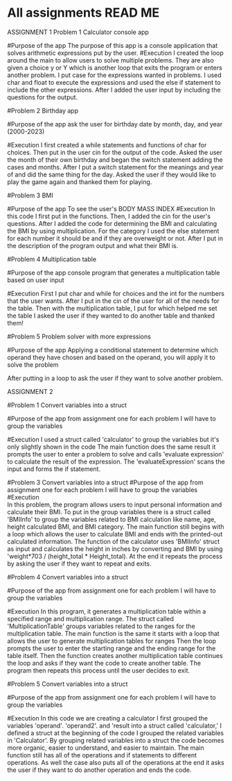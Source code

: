# All assignments READ ME 

ASSIGNMENT 1 
Problem 1 Calculator console app

#Purpose of the app 
The purpose of this app is a console application that solves arithmetic expressions put by the user. 
#Execution 
I created the loop around the main to allow users to solve multiple problems.
They are also given a choice y or Y which is another loop that exits the program or enters another problem.
I put case for the expressions wanted in problems.
I used char and float to execute the expressions and used the else if statement to include the other expressions. 
After I added the user input by including the questions for the output. 


#Problem 2 Birthday app

#Purpose of the app 
ask the user
for birthday date by month, day, and year (2000-2023)

#Execution 
I first created a while statements and functions of char for choices. 
Then put in the user cin for the output of the code.
Asked the user the month of their own birthday and began the switch statement adding the cases and months.
After I put a switch statement for the meanings and year of and did the same thing for the day. 
Asked the user if they would like to play the game again and thanked them for playing. 


#Problem 3 BMI 

#Purpose of the app 
To see the user's BODY MASS INDEX 
#Execution 
In this code I first put in the functions. 
Then, I added the cin for the user's questions. 
After I added the code for determining the BMI and calculating the BMI by using multiplication.
For the category I used the else statement for each number it should be and if they are overweight or not. 
After I put in the description of the program output and what their BMI is. 


#Problem 4  Multiplication table

#Purpose of the app 
console program that generates a multiplication table based on user input

#Execution 
First I put char and while for choices and the int for the numbers that the user wants. 
After I put in the cin of the user for all of the needs for the table. 
Then with the multiplication table, I put for which helped me set the table 
I asked the user if they wanted to do another table and thanked them! 

#Problem 5  Problem solver with more expressions


#Purpose of the app 
Applying a conditional statement to determine which operand they have
chosen and based on the operand, you will apply it to solve the problem

After putting in a loop to ask the user if they want to solve another problem. 









ASSIGNMENT 2 



#Problem 1  Convert variables into a struct 

#Purpose of the app from assignment one for each problem I will have to group the variables

#Execution 
I used a struct called 'calculator' to group the variables but it's only slightly shown in the code 
The main function does the same result it prompts the user to enter a problem to solve
and calls 'evaluate expression' to calculate the result of the expression. The 'evaluateExpression' scans the input
and forms the if statement. 

#Problem 3 Convert variables into a struct 
#Purpose of the app from assignment one for each problem I will have to group the variables
#Execution  
In this problem, the program allows users to input personal information and calculate their BMI.
To put in the group variables there is a struct called 'BMIInfo' to group the variables related to BMI calculation like name, age, height
calculated BMI, and BMI category. The main function still begins with a loop which allows the user 
to calculate BMI and ends with the printed-out calculated information. The function of the calculator uses 'BMIInfo' struct 
as input and calculates the height in inches by converting and BMI by using 'weight*703 / (height_total * Height_total). At the end it repeats the process
by asking the user if they want to repeat and exits. 


#Problem 4 Convert variables into a struct 

#Purpose of the app from assignment one for each problem I will have to group the variables

#Execution 
In this program, it generates a multiplication table within a specified range and multiplication range. 
The struct called 'MultiplicationTable' groups variables related to the ranges for the multiplication 
table. The main function is the same it starts with a loop that allows the user to generate multiplication tables for ranges 
Then the loop prompts the user to enter the starting range and the ending range for the table itself.
Then the function creates another multiplication table continues the loop and asks if they want the code to create 
another table. The program then repeats this process until the user decides to exit. 


#Problem 5 Convert variables into a struct 

#Purpose of the app from assignment one for each problem I will have to group the variables

#Execution 
In this code we are creating a calculator I first grouped the variables 'operand'. 'operand2'. and 'result
into a struct called 'calculator,' I defined a struct at the beginning of the code I grouped the related variables in 'Calculator'. 
By grouping related variables into a struct the code becomes more organic, easier to understand, and easier 
to maintain. The main function still has all of the operations and if statements to different operations. As well 
the case also puts all of the operations at the end it asks the user if they want to do another operation and ends the code. 
